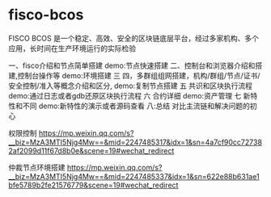 # fisco-bcos
FISCO BCOS 是一个稳定、高效、安全的区块链底层平台，经过多家机构、多个应用，长时间在生产环境运行的实际检验



一、fisco介绍和节点简单搭建
 demo:节点快速搭建
二、控制台和浏览器介绍和搭建,控制台操作等
 demo:环境搭建
三 四，多群组组网搭建，机构/群组/节点/证书/安全控制/准入等概念介绍和区分,
demo:复制节点搭建
五 共识和区块执行流程
        demo:通过日志或者gdb还原区块执行流程
六  合约详细
      demo:资产管理
七  新特性和不同
demo:新特性的演示或者源码查看
八:总结
       对比主流链和解决问题的初心


权限控制
https://mp.weixin.qq.com/s?__biz=MzA3MTI5Njg4Mw==&mid=2247485317&idx=1&sn=4a7cf90cc727382af2099d11f67d8b0e&scene=19#wechat_redirect

仲裁节点环境搭建
https://mp.weixin.qq.com/s?__biz=MzA3MTI5Njg4Mw==&mid=2247485337&idx=1&sn=622e88b631ae1bfe5789b2fe21576779&scene=19#wechat_redirect





